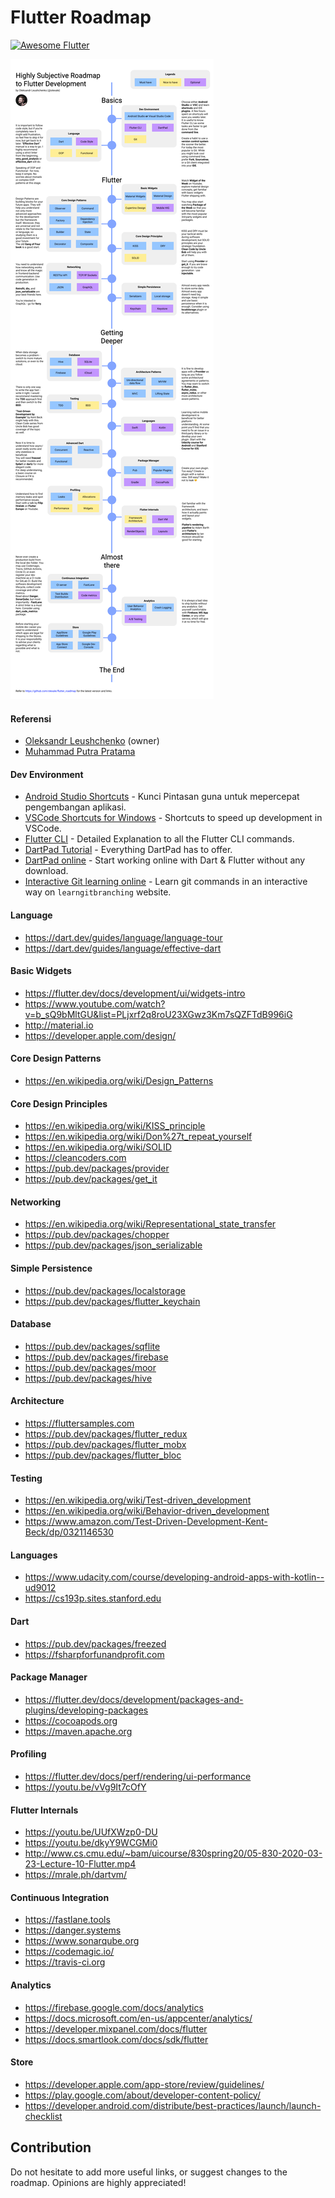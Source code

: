 # Flutter Roadmap <a href="https://github.com/Solido/awesome-flutter">
   <img alt="Awesome Flutter" src="https://img.shields.io/badge/Awesome-Flutter-blue.svg?longCache=true&style=flat-square" />
</a>

![roadmap](images/FlutterRoadmap.png)

#### Referensi
* [Oleksandr Leushchenko](https://github.com/olexale/) (owner)
* [Muhammad Putra Pratama](https://github.com/renn18/)

#### Dev Environment
* [Android Studio Shortcuts](https://developer.android.com/studio/intro/keyboard-shortcuts) - Kunci Pintasan guna untuk mepercepat pengembangan aplikasi.
* [VSCode Shortcuts for Windows](https://code.visualstudio.com/shortcuts/keyboard-shortcuts-windows.pdf) - Shortcuts to speed up development in VSCode.
* [Flutter CLI](https://www.geeksforgeeks.org/flutter-important-cli-commands/) - Detailed Explanation to all the Flutter CLI commands.
* [DartPad Tutorial](https://dart.dev/resources/dartpad-best-practices) - Everything DartPad has to offer.
* [DartPad online](https://dartpad.dev/) - Start working online with Dart & Flutter without any download.
* [Interactive Git learning online](https://learngitbranching.js.org) - Learn git commands in an interactive way on `learngitbranching` website.

#### Language
* https://dart.dev/guides/language/language-tour
* https://dart.dev/guides/language/effective-dart

#### Basic Widgets
* https://flutter.dev/docs/development/ui/widgets-intro
* https://www.youtube.com/watch?v=b_sQ9bMltGU&list=PLjxrf2q8roU23XGwz3Km7sQZFTdB996iG
* http://material.io
* https://developer.apple.com/design/

#### Core Design Patterns
* https://en.wikipedia.org/wiki/Design_Patterns

#### Core Design Principles
* https://en.wikipedia.org/wiki/KISS_principle
* https://en.wikipedia.org/wiki/Don%27t_repeat_yourself
* https://en.wikipedia.org/wiki/SOLID
* https://cleancoders.com
* https://pub.dev/packages/provider
* https://pub.dev/packages/get_it

#### Networking
* https://en.wikipedia.org/wiki/Representational_state_transfer
* https://pub.dev/packages/chopper
* https://pub.dev/packages/json_serializable

#### Simple Persistence
* https://pub.dev/packages/localstorage
* https://pub.dev/packages/flutter_keychain

#### Database
* https://pub.dev/packages/sqflite
* https://pub.dev/packages/firebase
* https://pub.dev/packages/moor
* https://pub.dev/packages/hive

#### Architecture
* https://fluttersamples.com
* https://pub.dev/packages/flutter_redux
* https://pub.dev/packages/flutter_mobx
* https://pub.dev/packages/flutter_bloc

#### Testing
* https://en.wikipedia.org/wiki/Test-driven_development
* https://en.wikipedia.org/wiki/Behavior-driven_development
* https://www.amazon.com/Test-Driven-Development-Kent-Beck/dp/0321146530

#### Languages
* https://www.udacity.com/course/developing-android-apps-with-kotlin--ud9012
* https://cs193p.sites.stanford.edu

#### Dart
* https://pub.dev/packages/freezed
* https://fsharpforfunandprofit.com

#### Package Manager
* https://flutter.dev/docs/development/packages-and-plugins/developing-packages
* https://cocoapods.org
* https://maven.apache.org

#### Profiling
* https://flutter.dev/docs/perf/rendering/ui-performance
* https://youtu.be/vVg9It7cOfY

#### Flutter Internals
* https://youtu.be/UUfXWzp0-DU
* https://youtu.be/dkyY9WCGMi0
* http://www.cs.cmu.edu/~bam/uicourse/830spring20/05-830-2020-03-23-Lecture-10-Flutter.mp4
* https://mrale.ph/dartvm/

#### Continuous Integration
* https://fastlane.tools
* https://danger.systems
* https://www.sonarqube.org
* https://codemagic.io/
* https://travis-ci.org

#### Analytics
* https://firebase.google.com/docs/analytics
* https://docs.microsoft.com/en-us/appcenter/analytics/
* https://developer.mixpanel.com/docs/flutter
* https://docs.smartlook.com/docs/sdk/flutter

#### Store
* https://developer.apple.com/app-store/review/guidelines/
* https://play.google.com/about/developer-content-policy/
* https://developer.android.com/distribute/best-practices/launch/launch-checklist

## Contribution
Do not hesitate to add more useful links, or suggest changes to the roadmap. Opinions are highly appreciated!
